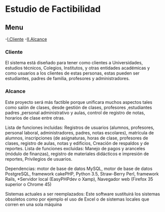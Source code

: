 

#                                              Estudio de Factibilidad
## Menu
-[I.Cliente](#Cliente)
-[II.Alcance](#Alcance)


### <a name="Cliente"></a>Cliente

El sistema está diseñado para tener como clientes a Universidades, estudios técnicos, Colegios, Institutos, y otras entidades académicas y como usuarios a los clientes de estas personas, estas pueden ser estudiantes, padres de familia, profesores y administradores.

### <a name="Alcance"></a>Alcance

Este proyecto será más  factible porque  unificara   muchos aspectos tales como  salón de clases, desde gestión de clases, profesores ,estudiantes padres ,personal  administrativo y aulas, control de registro de notas, horarios de clase entre otras.
  
Lista de funciones incluidas: Registros de usuarios (alumnos, profesores, personal laboral, administradores, padres, notas escolares),  matrícula  de alumnos, inscripciones (de asignaturas, horas de clase, profesores de clases, registro de aulas, notas y edificios, Creación de respaldos y de reportes. 
Lista de funciones excluidas: Manejo de pagos y aranceles (módulo de finanzas), registro de materiales didácticos  e impresión de reportes, Privilegios de usuarios.

Dependencias: motor de base de datos MySQL, motor de base de datos PostgreSQL, framework cakePHP, Python 3.5,  Straw-Berry Perl, framework Rails, *Servidor local (EasyPHPdev o Xamp), Navegador web (Firefox 35 superior o Chrome 45)

Sistemas actuales a ser reemplazados: Este software sustituirá los sistemas obsoletos como por ejemplo el uso de Excel o de sistemas locales que corren en una sola máquina 
